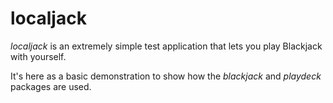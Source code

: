 # localjack

_localjack_ is an extremely simple test application that lets you play Blackjack with yourself.

It's here as a basic demonstration to show how the _blackjack_ and _playdeck_ packages are used.